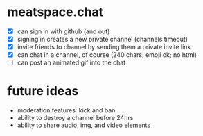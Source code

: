 # meatspace.chat

- [x] can sign in with github (and out)
- [x] signing in creates a new private channel (channels timeout)
- [x] invite friends to channel by sending them a private invite link
- [x] can chat in a channel, of course (240 chars; emoji ok; no html)
- [ ] can post an animated gif into the chat

# future ideas

- moderation features: kick and ban
- ability to destroy a channel before 24hrs
- ability to share audio, img, and video elements
